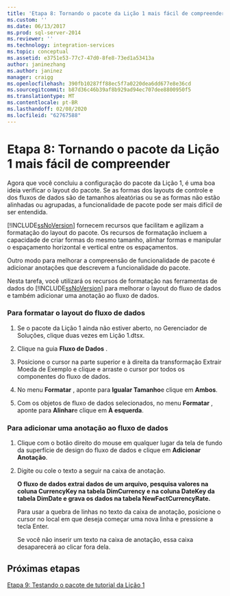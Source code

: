 ```yaml
---
title: 'Etapa 8: Tornando o pacote da Lição 1 mais fácil de compreender | Microsoft Docs'
ms.custom: ''
ms.date: 06/13/2017
ms.prod: sql-server-2014
ms.reviewer: ''
ms.technology: integration-services
ms.topic: conceptual
ms.assetid: e3751e53-77c7-47d0-8fe8-73ed1a53413a
author: janinezhang
ms.author: janinez
manager: craigg
ms.openlocfilehash: 390fb10287ff88ec5f7a0220dea6dd677e8e36cd
ms.sourcegitcommit: b87d36c46b39af8b929ad94ec707dee8800950f5
ms.translationtype: MT
ms.contentlocale: pt-BR
ms.lasthandoff: 02/08/2020
ms.locfileid: "62767588"
---
```

# <a name="step-8-making-the-lesson-1-package-easier-to-understand"></a>Etapa 8: Tornando o pacote da Lição 1 mais fácil de compreender
  Agora que você concluiu a configuração do pacote da Lição 1, é uma boa ideia verificar o layout do pacote. Se as formas dos layouts de controle e dos fluxos de dados são de tamanhos aleatórias ou se as formas não estão alinhadas ou agrupadas, a funcionalidade de pacote pode ser mais difícil de ser entendida.  
  
 
  [!INCLUDE[ssNoVersion](../includes/ssnoversion-md.md)] fornecem recursos que facilitam e agilizam a formatação do layout do pacote. Os recursos de formatação incluem a capacidade de criar formas do mesmo tamanho, alinhar formas e manipular o espaçamento horizontal e vertical entre os espaçamentos.  
  
 Outro modo para melhorar a compreensão de funcionalidade de pacote é adicionar anotações que descrevem a funcionalidade do pacote.  
  
 Nesta tarefa, você utilizará os recursos de formatação nas ferramentas de dados do [!INCLUDE[ssNoVersion](../includes/ssnoversion-md.md)] para melhorar o layout do fluxo de dados e também adicionar uma anotação ao fluxo de dados.  
  
### <a name="to-format-the-layout-of-the-data-flow"></a>Para formatar o layout do fluxo de dados  
  
1.  Se o pacote da Lição 1 ainda não estiver aberto, no Gerenciador de Soluções, clique duas vezes em Lição 1.dtsx.  
  
2.  Clique na guia **Fluxo de Dados** .  
  
3.  Posicione o cursor na parte superior e à direita da transformação Extrair Moeda de Exemplo e clique e arraste o cursor por todos os componentes do fluxo de dados.  
  
4.  No menu **Formatar** , aponte para **Igualar Tamanho**e clique em **Ambos**.  
  
5.  Com os objetos de fluxo de dados selecionados, no menu **Formatar** , aponte para **Alinhar**e clique em **À esquerda**.  
  
### <a name="to-add-an-annotation-to-the-data-flow"></a>Para adicionar uma anotação ao fluxo de dados  
  
1.  Clique com o botão direito do mouse em qualquer lugar da tela de fundo da superfície de design do fluxo de dados e clique em **Adicionar Anotação**.  
  
2.  Digite ou cole o texto a seguir na caixa de anotação.  
  
     **O fluxo de dados extrai dados de um arquivo, pesquisa valores na coluna CurrencyKey na tabela DimCurrency e na coluna DateKey da tabela DimDate e grava os dados na tabela NewFactCurrencyRate.**  
  
     Para usar a quebra de linhas no texto da caixa de anotação, posicione o cursor no local em que deseja começar uma nova linha e pressione a tecla Enter.  
  
     Se você não inserir um texto na caixa de anotação, essa caixa desaparecerá ao clicar fora dela.  
  
## <a name="next-steps"></a>Próximas etapas  
 [Etapa 9: Testando o pacote de tutorial da Lição 1](../integration-services/lesson-1-9-testing-the-lesson-1-tutorial-package.md)  
  
  
